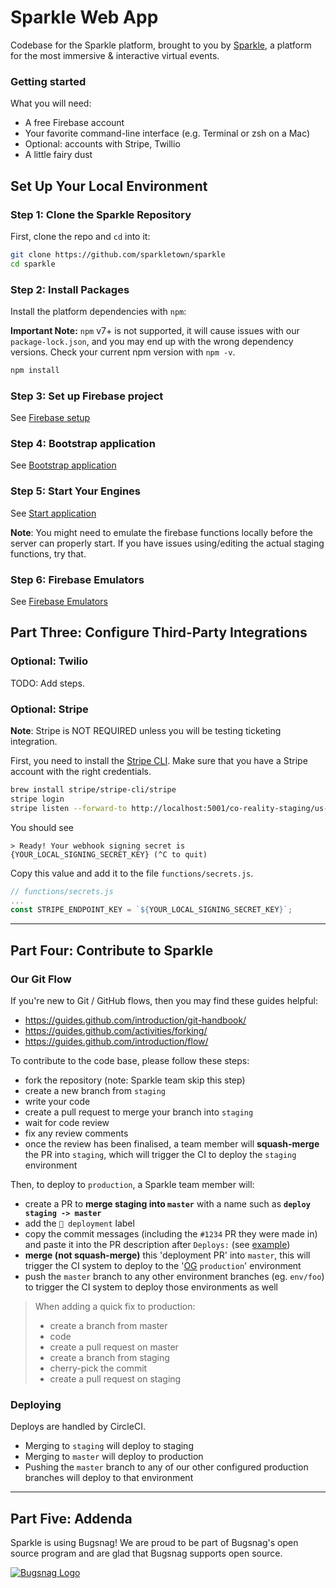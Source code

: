 # Sparkle Web App

Codebase for the Sparkle platform, brought to you by [Sparkle](https://sparklespaces.com/), a platform for the most immersive & interactive virtual events.

### Getting started

What you will need:

- A free Firebase account
- Your favorite command-line interface (e.g. Terminal or zsh on a Mac)
- Optional: accounts with Stripe, Twillio
- A little fairy dust
## Set Up Your Local Environment

<!-- section 1 -->
### Step 1: Clone the Sparkle Repository

First, clone the repo and `cd` into it:

```bash
git clone https://github.com/sparkletown/sparkle
cd sparkle
```

### Step 2: Install Packages

Install the platform dependencies with `npm`:

**Important Note:** `npm` v7+ is not supported, it will cause issues with our `package-lock.json`, and you may end up with the wrong dependency versions. Check your current npm version with `npm -v`.

```bash
npm install
```

### Step 3: Set up Firebase project

See [Firebase setup](docs/create-new-environment.md)
### Step 4: Bootstrap application

See [Bootstrap application](docs/bootstrap-application.md)

### Step 5: Start Your Engines

See [Start application](docs/bootstrap-application.md)

**Note**: You might need to emulate the firebase functions locally before the server can properly start. If you have issues using/editing the actual staging functions, try that.

### Step 6: Firebase Emulators
See [Firebase Emulators](docs/firebase-emulators.md)

<!-- section 3 -->

## Part Three: Configure Third-Party Integrations

### Optional: Twilio

TODO: Add steps.


### Optional: Stripe

**Note**: Stripe is NOT REQUIRED unless you will be testing ticketing integration.

First, you need to install the [Stripe CLI](https://stripe.com/docs/stripe-cli). Make sure that you have a Stripe account with the right credentials.

```bash
brew install stripe/stripe-cli/stripe
stripe login
stripe listen --forward-to http://localhost:5001/co-reality-staging/us-central1/payment-webhooks
```

You should see

```
> Ready! Your webhook signing secret is {YOUR_LOCAL_SIGNING_SECRET_KEY} (^C to quit)
```

Copy this value and add it to the file `functions/secrets.js`.

```js
// functions/secrets.js
...
const STRIPE_ENDPOINT_KEY = `${YOUR_LOCAL_SIGNING_SECRET_KEY}`;
```

---
<!-- section 4 -->

## Part Four: Contribute to Sparkle

### Our Git Flow

If you're new to Git / GitHub flows, then you may find these guides helpful:

- https://guides.github.com/introduction/git-handbook/
- https://guides.github.com/activities/forking/
- https://guides.github.com/introduction/flow/

To contribute to the code base, please follow these steps:

- fork the repository (note: Sparkle team skip this step)
- create a new branch from `staging`
- write your code
- create a pull request to merge your branch into `staging`
- wait for code review
- fix any review comments
- once the review has been finalised, a team member will **squash-merge** the PR into `staging`, which will trigger the CI to deploy the `staging` environment

Then, to deploy to `production`, a Sparkle team member will:

- create a PR to **merge staging into `master`** with a name such as **`deploy staging -> master`**
- add the `🚀 deployment` label
- copy the commit messages (including the `#1234` PR they were made in) and paste it into the PR description after `Deploys:` (see [example](https://github.com/sparkletown/sparkle/pull/1355))
- **merge (not squash-merge)** this 'deployment PR' into `master`, this will trigger the CI system to deploy to the '[OG](https://www.dictionary.com/e/slang/og/) `production`' environment
- push the `master` branch to any other environment branches (eg. `env/foo`) to trigger the CI system to deploy those environments as well

> When adding a quick fix to production:
>
> - create a branch from master
> - code
> - create a pull request on master
> - create a branch from staging
> - cherry-pick the commit
> - create a pull request on staging

### Deploying

Deploys are handled by CircleCI.

- Merging to `staging` will deploy to staging
- Merging to `master` will deploy to production
- Pushing the `master` branch to any of our other configured production branches will deploy to that environment

---
<!-- section 5 -->

## Part Five: Addenda

Sparkle is using Bugsnag! We are proud to be part of Bugsnag's open source program and are glad that Bugsnag supports open source.

[![Bugsnag Logo](https://avatars3.githubusercontent.com/u/1058895?s=200&v=4)](https://www.bugsnag.com)
